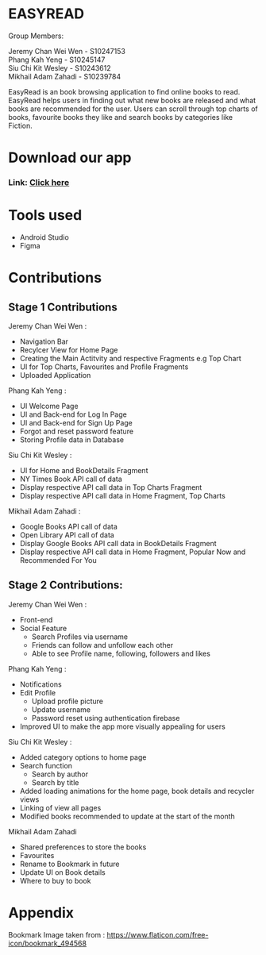 # EASYREAD

Group Members:

Jeremy Chan Wei Wen - S10247153 <br>
Phang Kah Yeng - S10245147 <br>
Siu Chi Kit Wesley - S10243612 <br>
Mikhail Adam Zahadi - S10239784 <br>

EasyRead is an book browsing application to find online books to read. EasyRead helps users in finding out what new books are released and what 
books are recommended for the user. Users can scroll through top charts of books, favourite books they like and search books by categories like Fiction. <br>

# Download our app

### **Link**: [Click here](https://play.google.com/store/apps/details?id=sg.edu.np.mad.easyread) <br>

# Tools used

- Android Studio <br>
- Figma <br>

# Contributions

## Stage 1 Contributions <br>

Jeremy Chan Wei Wen : <br>
- Navigation Bar <br>
- Recylcer View for Home Page <br>
- Creating the Main Actitvity and respective Fragments e.g Top Chart <br>
- UI for Top Charts, Favourites and Profile Fragments <br>
- Uploaded Application <br>

Phang Kah Yeng : <br>
- UI Welcome Page <br>
- UI and Back-end for Log In Page <br>
- UI and Back-end for Sign Up Page <br>
- Forgot and reset password feature <br>
- Storing Profile data in Database <br>

Siu Chi Kit Wesley : <br>
- UI for Home and BookDetails Fragment  <br>
- NY Times Book API call of data <br>
- Display respective API call data in Top Charts Fragment
- Display respective API call data in Home Fragment, Top Charts

Mikhail Adam Zahadi : <br>
- Google Books API call of data <br>
- Open Library API call of data <br>
- Display Google Books API call data in BookDetails Fragment
- Display respective API call data in Home Fragment, Popular Now and Recommended For You

## Stage 2 Contributions: <br>

Jeremy Chan Wei Wen : <br>
- Front-end <br>
- Social Feature
    - Search Profiles via username
    - Friends can follow and unfollow each other
    - Able to see Profile name, following, followers and likes

Phang Kah Yeng : <br>
- Notifications <br>
- Edit Profile <br>
    - Upload profile picture
    - Update username 
    - Password reset using authentication firebase
- Improved UI to make the app more visually appealing for users<br>


Siu Chi Kit Wesley : <br>
- Added category options to home page <br>
- Search function <br>
    - Search by author
    - Search by title
- Added loading animations for the home page, book details and recycler views <br>
- Linking of view all pages <br>
- Modified books recommended to update at the start of the month <br>


 Mikhail Adam Zahadi <br>
 - Shared preferences to store the books <br>
 - Favourites <br>
 - Rename to Bookmark in future <br>
 - Update UI on Book details <br>
 - Where to buy to book  <br>

# Appendix
 Bookmark Image taken from : https://www.flaticon.com/free-icon/bookmark_494568 <br>
